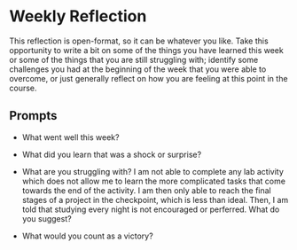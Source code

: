 # Weekly Reflection
This reflection is open-format, so it can be whatever you like. Take this opportunity to write a bit on some of the things you have learned this week or some of the things that you are still struggling with; identify some challenges you had at the beginning of the week that you were able to overcome, or just generally reflect on how you are feeling at this point in the course.

## Prompts
- What went well this week?

- What did you learn that was a shock or surprise?

- What are you struggling with?
I am not able to complete any lab activity which does not allow me to learn the more complicated tasks that come towards the end of the activity. I am then only able to reach the final stages of a project in the checkpoint, which is less than ideal. Then, I am told that studying every night is not encouraged or perferred. What do you suggest?
- What would you count as a victory?
